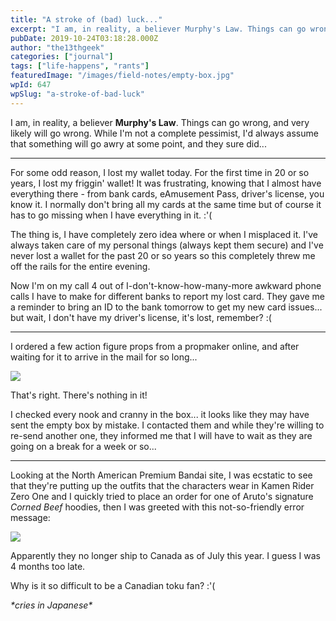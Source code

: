 ```yaml
---
title: "A stroke of (bad) luck..."
excerpt: "I am, in reality, a believer Murphy's Law. Things can go wrong, and very likely will go wrong. While I'm not a complete pessimist, I'd always assume that…"
pubDate: 2019-10-24T03:18:28.000Z
author: "the13thgeek"
categories: ["journal"]
tags: ["life-happens", "rants"]
featuredImage: "/images/field-notes/empty-box.jpg"
wpId: 647
wpSlug: "a-stroke-of-bad-luck"
---
```


I am, in reality, a believer **Murphy's Law**. Things can go wrong, and very likely will go wrong. While I'm not a complete pessimist, I'd always assume that something will go awry at some point, and they sure did...

* * *

For some odd reason, I lost my wallet today. For the first time in 20 or so years, I lost my friggin' wallet! It was frustrating, knowing that I almost have everything there - from bank cards, eAmusement Pass, driver's license, you know it. I normally don't bring all my cards at the same time but of course it has to go missing when I have everything in it. :'(

The thing is, I have completely zero idea where or when I misplaced it. I've always taken care of my personal things (always kept them secure) and I've never lost a wallet for the past 20 or so years so this completely threw me off the rails for the entire evening.

Now I'm on my call 4 out of I-don't-know-how-many-more awkward phone calls I have to make for different banks to report my lost card. They gave me a reminder to bring an ID to the bank tomorrow to get my new card issues... but wait, I don't have my driver's license, it's lost, remember? :(

* * *

I ordered a few action figure props from a propmaker online, and after waiting for it to arrive in the mail for so long...

![](/images/field-notes/empty-box.jpg)

That's right. There's nothing in it!

I checked every nook and cranny in the box... it looks like they may have sent the empty box by mistake. I contacted them and while they're willing to re-send another one, they informed me that I will have to wait as they are going on a break for a week or so...

* * *

Looking at the North American Premium Bandai site, I was ecstatic to see that they're putting up the outfits that the characters wear in Kamen Rider Zero One and I quickly tried to place an order for one of Aruto's signature _Corned Beef_ hoodies, then I was greeted with this not-so-friendly error message:

![](/images/field-notes/no-ship-canada.jpg)

Apparently they no longer ship to Canada as of July this year. I guess I was 4 months too late.

Why is it so difficult to be a Canadian toku fan? :'(

_\*cries in Japanese\*_
